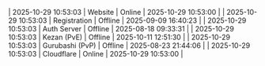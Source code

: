 | 2025-10-29 10:53:03 | Website | Online | 2025-10-29 10:53:00 |
| 2025-10-29 10:53:03 | Registration | Offline | 2025-09-09 16:40:23 |
| 2025-10-29 10:53:03 | Auth Server | Offline | 2025-08-18 09:33:31 |
| 2025-10-29 10:53:03 | Kezan (PvE) | Offline | 2025-10-11 12:51:30 |
| 2025-10-29 10:53:03 | Gurubashi (PvP) | Offline | 2025-08-23 21:44:06 |
| 2025-10-29 10:53:03 | Cloudflare | Online | 2025-10-29 10:53:00 |
